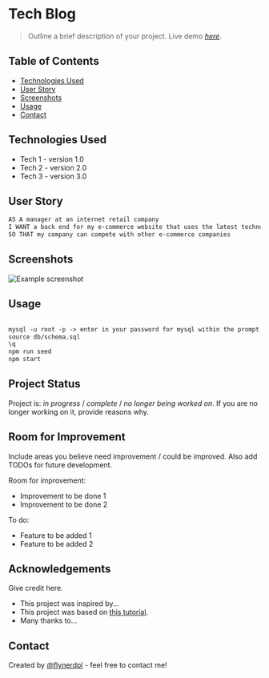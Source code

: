 # Tech Blog 
> Outline a brief description of your project.
> Live demo [_here_](https://www.example.com). <!-- If you have the project hosted somewhere, include the link here. -->

## Table of Contents
* [Technologies Used](#technologies-used)
* [User Story](#user-story)
* [Screenshots](#screenshots)
* [Usage](#usage)
* [Contact](#contact)





## Technologies Used
- Tech 1 - version 1.0
- Tech 2 - version 2.0
- Tech 3 - version 3.0


## User Story 
```md
AS A manager at an internet retail company
I WANT a back end for my e-commerce website that uses the latest technologies
SO THAT my company can compete with other e-commerce companies
```


## Screenshots
![Example screenshot](./img/screenshot.png)
<!-- If you have screenshots you'd like to share, include them here. -->



## Usage
```md

mysql -u root -p -> enter in your password for mysql within the prompt
source db/schema.sql
\q
npm run seed
npm start
```


## Project Status
Project is: _in progress_ / _complete_ / _no longer being worked on_. If you are no longer working on it, provide reasons why.


## Room for Improvement
Include areas you believe need improvement / could be improved. Also add TODOs for future development.

Room for improvement:
- Improvement to be done 1
- Improvement to be done 2

To do:
- Feature to be added 1
- Feature to be added 2


## Acknowledgements
Give credit here.
- This project was inspired by...
- This project was based on [this tutorial](https://www.example.com).
- Many thanks to...


## Contact
Created by [@flynerdpl](https://www.flynerd.pl/) - feel free to contact me!




